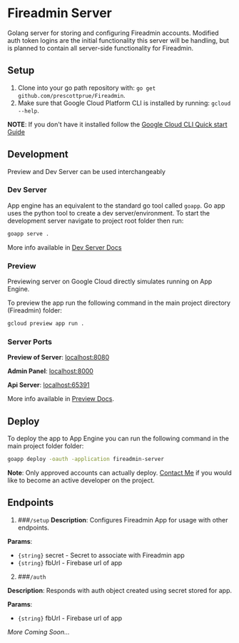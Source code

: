 # Fireadmin Server

Golang server for storing and configuring Fireadmin accounts. Modified auth token logins are the initial functionality this server will be handling, but is planned to contain all server-side functionality for Fireadmin.

## Setup
1. Clone into your go path repository with:
  `go get github.com/prescottprue/Fireadmin`.
2. Make sure that Google Cloud Platform CLI is installed by running: `gcloud --help`.

  **NOTE**: If you don't have it installed follow the [Google Cloud CLI Quick start Guide](https://cloud.google.com/sdk/#Quick_Start)

## Development

Preview and Dev Server can be used interchangeably

### Dev Server
App engine has an equivalent to the standard go tool called `goapp`. Go app uses the python tool to create a dev server/environment.
To start the development server navigate to project root folder then run:

```bash
goapp serve .
```
More info available in [Dev Server Docs](https://cloud.google.com/appengine/docs/go/tools/devserver)

### Preview
  Previewing server on Google Cloud directly simulates running on App Engine.

  To preview the app run the following command in the main project directory (Fireadmin) folder:

  ```bash
  gcloud preview app run .

  ```

### Server Ports
  **Preview of Server**: [localhost:8080](http://localhost:8000)

  **Admin Panel**: [localhost:8000](http://localhost:8000)

  **Api Server**: [localhost:65391](http://localhost:65391)

  More info available in [Preview Docs](https://cloud.google.com/sdk/gcloud/reference/preview/).


## Deploy
To deploy the app to App Engine you can run the following command in the main project folder folder:

```bash
goapp deploy -oauth -application fireadmin-server
```
**Note**: Only approved accounts can actually deploy. [Contact Me](mailto:sprue.dev@gmail.com) if you would like to become an active developer on the project.

## Endpoints

1. ###`/setup`
  **Description**: Configures Fireadmin App for usage with other endpoints.

  **Params**:
  * `{string}` secret - Secret to associate with Fireadmin app
  * `{string}` fbUrl - Firebase url of app

2. ###`/auth`

  **Description**: Responds with auth object created using secret stored for app.

  **Params**:
  * `{string}` fbUrl - Firebase url of app

  *More Coming Soon...*
